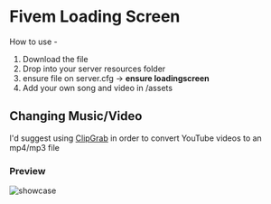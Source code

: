 # Fivem Loading Screen


How to use -

1. Download the file 
2. Drop into your server resources folder
3. ensure file on server.cfg   -> **ensure loadingscreen**
4. Add your own song and video in /assets

<h2>Changing Music/Video</h2>

I'd suggest using <a href="https://clipgrab.org/faqs/howto-download-youtube-video">ClipGrab</a> in order to convert YouTube videos to an mp4/mp3 file


<h3>Preview</h3>

<img src="https://i.ibb.co/4ZYSjs4/image.png" alt="showcase" />

